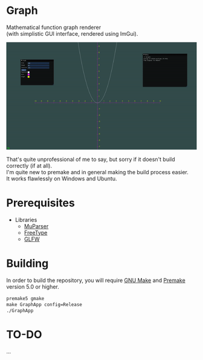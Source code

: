 # Graph
Mathematical function graph renderer  
(with simplistic GUI interface, rendered using ImGui).

![](graph.gif)

That's quite unprofessional of me to say, but sorry if it doesn't build correctly (if at all).  
I'm quite new to premake and in general making the build process easier.  
It works flawlessly on Windows and Ubuntu.

# Prerequisites

* Libraries
    * [MuParser](https://beltoforion.de/en/muparser/building.php)
    * [FreeType](https://freetype.org/download.html)
    * [GLFW](https://www.glfw.org/download.html)

# Building

In order to build the repository, you will require [GNU Make](https://www.gnu.org/software/make/) and [Premake](https://premake.github.io/download) version 5.0 or higher.

```
premake5 gmake
make GraphApp config=Release
./GraphApp
```
# TO-DO

...
